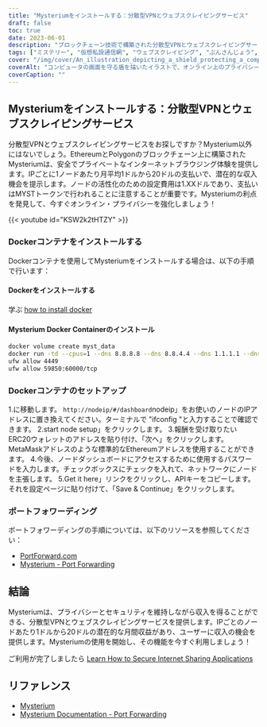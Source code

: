 ```yaml
---
title: "Mysteriumをインストールする：分散型VPNとウェブスクレイピングサービス"
draft: false
toc: true
date: 2023-06-01
description: "ブロックチェーン技術で構築された分散型VPNとウェブスクレイピングサービス、安全なブラウジングと収入機会を提供するMysteriumの力をご覧ください。"
tags: ["ミステリー", "仮想私設通信網", "ウェブスクレイピング", "ぶんさんじょう", "プライバシー", "セキュリティ", "ブロックチェーン", "イーサリアム", "ポリゴン", "えつらん", "収入機会", "ドッカー", "セットアップ", "ポートフォワーディング", "分散型VPN", "ウェブスクレイピングサービス", "安全なブラウジング", "収益", "ブロックチェーン技術", "オンラインプライバシー", "Dockerコンテナ", "ノードセットアップ", "IPアドレス", "ERC20ウォレット", "メタマスクアドレス", "APIキー", "ポートフォワーディングの指示", "ポートフォワード・ドットコム", "Mysteriumのドキュメント"]
cover: "/img/cover/An_illustration_depicting_a_shield_protecting_a_computer.png"
coverAlt: "コンピュータの画面を守る盾を描いたイラストで、オンライン上のプライバシーとセキュリティの強化を象徴しています。"
coverCaption: ""
---
```


## Mysteriumをインストールする：分散型VPNとウェブスクレイピングサービス

分散型VPNとウェブスクレイピングサービスをお探しですか？Mysterium以外にはないでしょう。EthereumとPolygonのブロックチェーン上に構築されたMysteriumは、安全でプライベートなインターネットブラウジング体験を提供します。IPごとに1ノードあたり月平均1ドルから20ドルの支払いで、潜在的な収入機会を提示します。ノードの活性化のための設定費用は1.XXドルであり、支払いはMYSTトークンで行われることに注意することが重要です。Mysteriumの利点を発見して、今すぐオンライン・プライバシーを強化しましょう！

{{< youtube id="KSW2k2tHTZY" >}}

### Dockerコンテナをインストールする
Dockerコンテナを使用してMysteriumをインストールする場合は、以下の手順で行います：

#### Dockerをインストールする

学ぶ [how to install docker](https://simeononsecurity.ch/other/creating-profitable-low-powered-crypto-miners/#installing-docker)

#### Mysterium Docker Containerのインストール

```bash
docker volume create myst_data
docker run -td --cpus=1 --dns 8.8.8.8 --dns 8.8.4.4 --dns 1.1.1.1 --dns 1.0.0.1 --dns 9.9.9.9 --hostname myst --cap-add NET_ADMIN --network=host -p 4449:4449 -p 59850-60000:59850-60000 --name myst --device=/dev/net/tun  -v myst_data:/var/lib/mysterium-node mysteriumnetwork/myst:latest --udp.ports=59850:60000 service --agreed-terms-and-conditions
ufw allow 4449
ufw allow 59850:60000/tcp
```
### Dockerコンテナのセットアップ

1.に移動します。 `http://nodeip/#/dashboard`nodeip」をお使いのノードのIPアドレスに置き換えてください。ターミナルで "ifconfig "と入力することで確認できます。
2.start node setup」をクリックします。
3.報酬を受け取りたいERC20ウォレットのアドレスを貼り付け、「次へ」をクリックします。MetaMaskアドレスのような標準的なEthereumアドレスを使用することができます。
4.今後、ノードダッシュボードにアクセスするために使用するパスワードを入力します。チェックボックスにチェックを入れて、ネットワークにノードを主張します。
5.Get it here」リンクをクリックし、APIキーをコピーします。それを設定ページに貼り付けて、「Save & Continue」をクリックします。

### ポートフォワーディング

ポートフォワーディングの手順については、以下のリソースを参照してください：

- [PortForward.com](https://portforward.com/)
- [Mysterium - Port Forwarding](https://docs.mysterium.network/troubleshooting/port-forwarding)

## 結論

Mysteriumは、プライバシーとセキュリティを維持しながら収入を得ることができる、分散型VPNとウェブスクレイピングサービスを提供します。IPごとのノードあたり1ドルから20ドルの潜在的な月間収益があり、ユーザーに収入の機会を提供します。Mysteriumの使用を開始し、その機能を今すぐ利用しましょう！

ご利用が完了しましたら [Learn How to Secure Internet Sharing Applications](https://simeononsecurity.ch/other/how-to-secure-internet-sharing-applications/)

## リファレンス

- [Mysterium](https://www.mysterium.network/)
- [Mysterium Documentation - Port Forwarding](https://docs.mysterium.network/troubleshooting/port-forwarding)
